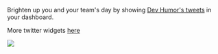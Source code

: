 Brighten up you and your team's day by showing [Dev Humor's tweets](https://twitter.com/dev_humor) in your dashboard.

More twitter widgets [here](https://marketplace.visualstudio.com/search?term=trevellick&target=VSTS&category=All%20categories&sortBy=Downloads)


![](https://github.com/GregTrevellick/VsixTwitterWidget/blob/master/Src/@Dev_Humor/artefacts/Screenshot.png?raw=true)